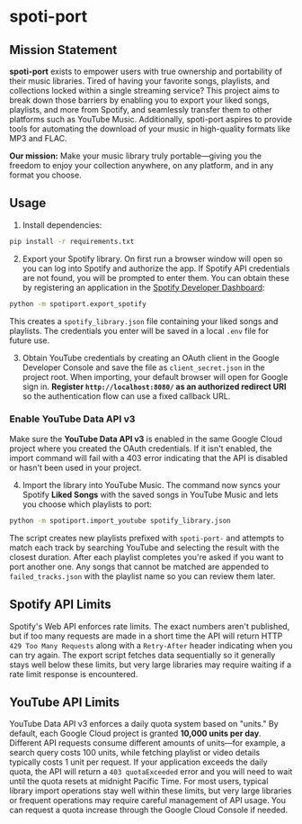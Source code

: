 # spoti-port

## Mission Statement

**spoti-port** exists to empower users with true ownership and portability of their music libraries. Tired of having your favorite songs, playlists, and collections locked within a single streaming service? This project aims to break down those barriers by enabling you to export your liked songs, playlists, and more from Spotify, and seamlessly transfer them to other platforms such as YouTube Music. Additionally, spoti-port aspires to provide tools for automating the download of your music in high-quality formats like MP3 and FLAC.

**Our mission:** Make your music library truly portable—giving you the freedom to enjoy your collection anywhere, on any platform, and in any format you choose.

## Usage

1. Install dependencies:

```bash
pip install -r requirements.txt
```


2. Export your Spotify library. On first run a browser window will open so you can log into Spotify and authorize the app. If Spotify API credentials are not found, you will be prompted to enter them. You can obtain these by registering an application in the [Spotify Developer Dashboard](https://developer.spotify.com/dashboard):


```bash
python -m spotiport.export_spotify
```

This creates a `spotify_library.json` file containing your liked songs and playlists.
The credentials you enter will be saved in a local `.env` file for future use.

3. Obtain YouTube credentials by creating an OAuth client in the Google Developer Console and save the file as `client_secret.json` in the project root. When importing, your default browser will open for Google sign in. **Register `http://localhost:8080/` as an authorized redirect URI** so the authentication flow can use a fixed callback URL.

### Enable YouTube Data API v3

Make sure the **YouTube Data API v3** is enabled in the same Google Cloud project where you created the OAuth credentials. If it isn't enabled, the import command will fail with a 403 error indicating that the API is disabled or hasn't been used in your project.

4. Import the library into YouTube Music. The command now syncs your Spotify
   **Liked Songs** with the saved songs in YouTube Music and lets you choose
   which playlists to port:

```bash
python -m spotiport.import_youtube spotify_library.json
```

The script creates new playlists prefixed with `spoti-port-` and attempts to
match each track by searching YouTube and selecting the result with the closest
duration. After each playlist completes you're asked if you want to port another
one. Any songs that cannot be matched are appended to `failed_tracks.json` with
the playlist name so you can review them later.

## Spotify API Limits

Spotify's Web API enforces rate limits. The exact numbers aren't published, but if too many requests are made in a short time the API will return HTTP `429 Too Many Requests` along with a `Retry-After` header indicating when you can try again. The export script fetches data sequentially so it generally stays well below these limits, but very large libraries may require waiting if a rate limit response is encountered.

## YouTube API Limits

YouTube Data API v3 enforces a daily quota system based on "units." By default, each Google Cloud project is granted **10,000 units per day**. Different API requests consume different amounts of units—for example, a search query costs 100 units, while fetching playlist or video details typically costs 1 unit per request. If your application exceeds the daily quota, the API will return a `403 quotaExceeded` error and you will need to wait until the quota resets at midnight Pacific Time. For most users, typical library import operations stay well within these limits, but very large libraries or frequent operations may require careful management of API usage. You can request a quota increase through the Google Cloud Console if needed.
